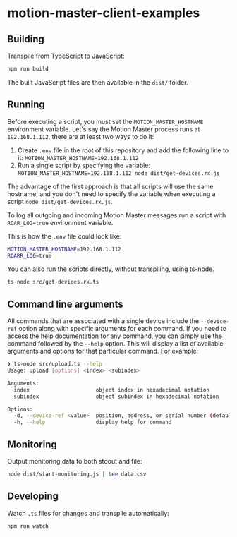 # motion-master-client-examples

## Building

Transpile from TypeScript to JavaScript:

```sh
npm run build
```

The built JavaScript files are then available in the `dist/` folder.

## Running

Before executing a script, you must set the `MOTION_MASTER_HOSTNAME` environment variable. Let's say the Motion Master process runs at `192.168.1.112`, there are at least two ways to do it:

1. Create `.env` file in the root of this repository and add the following line to it: `MOTION_MASTER_HOSTNAME=192.168.1.112`
2. Run a single script by specifying the variable: `MOTION_MASTER_HOSTNAME=192.168.1.112 node dist/get-devices.rx.js`

The advantage of the first approach is that all scripts will use the same hostname, and you don't need to specify the variable when executing a script `node dist/get-devices.rx.js`.

To log all outgoing and incoming Motion Master messages run a script with `ROAR_LOG=true` environment variable.

This is how the `.env` file could look like:

```sh
MOTION_MASTER_HOSTNAME=192.168.1.112
ROARR_LOG=true
```

You can also run the scripts directly, without transpiling, using ts-node.

```sh
ts-node src/get-devices.rx.ts
```

## Command line arguments


All commands that are associated with a single device include the `--device-ref` option along with specific arguments for each command. If you need to access the help documentation for any command, you can simply use the command followed by the `--help` option. This will display a list of available arguments and options for that particular command. For example:

```sh
❯ ts-node src/upload.ts --help
Usage: upload [options] <index> <subindex>

Arguments:
  index                     object index in hexadecimal notation
  subindex                  object subindex in hexadecimal notation

Options:
  -d, --device-ref <value>  position, address, or serial number (default: 0 position as the first device in the chain)
  -h, --help                display help for command
```

## Monitoring

Output monitoring data to both stdout and file:

```sh
node dist/start-monitoring.js | tee data.csv
```

## Developing

Watch `.ts` files for changes and transpile automatically:

```sh
npm run watch
```

